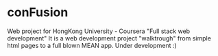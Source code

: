 # conFusion
Web project for HongKong University - Coursera "Full stack web development"
It is a web development project "walktrough" from simple html pages to a full blown MEAN app.
Under development :)

